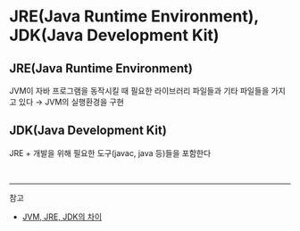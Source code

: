 # JRE(Java Runtime Environment), JDK(Java Development Kit)

## JRE(Java Runtime Environment)
JVM이 자바 프로그램을 동작시킬 때 필요한 라이브러리 파일들과 기타 파일들을 가지고 있다 → JVM의 실행환경을 구현

## JDK(Java Development Kit)
JRE + 개발을 위해 필요한 도구(javac, java 등)들을 포함한다

<br/>

---

참고
- [JVM, JRE, JDK의 차이](https://wikidocs.net/257)

